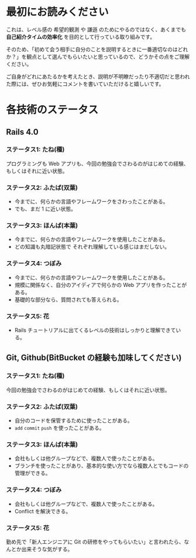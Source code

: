# 最初にお読みください
これは、レベル感の 希望的観測 や 謙遜 のためにやるのではなく、あくまでも **自己紹介タイムの効率化** を目的として行っている取り組みです。

そのため、「初めて会う相手に自分のことを説明するときに一番適切なのはどれか？」を観点として選んでもらいたいと思っているので、どうかその点をご理解ください。

ご自身がどれにあたるかを考えたとき、説明が不明瞭だったり不適切だと思われた際には、ぜひお気軽にコメントを書いていただけると嬉しいです。

# 各技術のステータス
## Rails 4.0
### ステータス1: たね(種)
プログラミングも Web アプリも、今回の勉強会でさわるのがはじめての経験、もしくはそれに近い状態。

### ステータス2: ふたば(双葉)
* 今までに、何らかの言語やフレームワークをさわったことがある。
* でも、まだ 1 に近い状態。

### ステータス3: ほんば(本葉)
* 今までに、何らかの言語やフレームワークを使用したことがある。
* どの知識も丸暗記状態で それぞれ理解している感じはまだしない。

### ステータス4: つぼみ
* 今までに、何らかの言語やフレームワークを使用したことがある。
* 規模に関係なく、自分のアイディアで何らかの Web アプリを作ったことがある。
* 基礎的な部分なら、質問されても答えられる。

### ステータス5: 花
* Rails チュートリアルに出てくるレベルの技術はしっかりと理解できている。

## Git, Github(BitBucket の経験も加味してください)
### ステータス1: たね(種)
今回の勉強会でさわるのがはじめての経験、もしくはそれに近い状態。

### ステータス2: ふたば(双葉)
* 自分のコードを保管するために使ったことがある。
* `add` `commit` `push` を使ったことがある。

### ステータス3: ほんば(本葉)
* 会社もしくは他グループなどで、複数人で使ったことがある。
* ブランチを使ったことがあり、基本的な使い方でなら複数人とでもコードの管理ができる。

### ステータス4: つぼみ
* 会社もしくは他グループなどで、複数人で使ったことがある。
* Conflict を解決できる。

### ステータス5: 花
勤め先で「新人エンジニアに Git の研修をやってもらいたい」と言われたら、なんとか出来そうな気がする。
